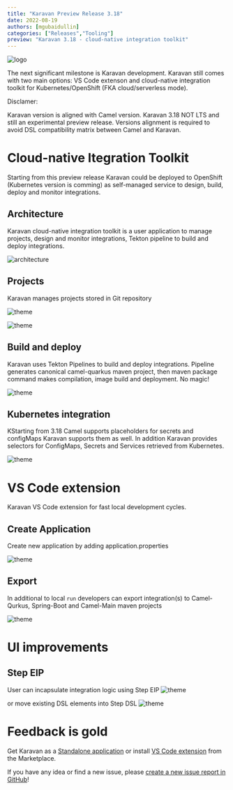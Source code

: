 ```yaml
---
title: "Karavan Preview Release 3.18"
date: 2022-08-19
authors: [mgubaidullin]
categories: ["Releases","Tooling"]
preview: "Karavan 3.18 - cloud-native integration toolkit"
---
```


![logo](toolkit.png)

The next significant milestone is Karavan development. Karavan still comes with two main options: VS Code extenson and cloud-native integration toolkit for Kubernetes/OpenShift (FKA cloud/serverless mode). 

Disclamer:

Karavan version is aligned with Camel version.
Karavan 3.18 NOT LTS and still an experimental preview release.
Versions alignment is required to avoid DSL compatibility matrix between Camel and Karavan.

# Cloud-native Itegration Toolkit

Starting from this preview release Karavan could be deployed to OpenShift (Kubernetes version is comming)
as self-managed service to design, build, deploy and monitor integrations.

## Architecture
Karavan cloud-native integration toolkit is a user application to manage projects, design and monitor integrations, Tekton pipeline to build and deploy integrations.

![architecture](./karavan-cloud-native.png)

## Projects
Karavan manages projects stored in Git repository

![theme](./karavan-projects.png)

![theme](./github-projects.png)

## Build and deploy
Karavan uses Tekton Pipelines to build and deploy integrations. Pipeline generates canonical camel-quarkus maven project, then maven package command makes compilation, image build and deployment. No magic!

![theme](./karavan-deploy.gif)

## Kubernetes integration
KStarting from 3.18 Camel supports placeholders for secrets and configMaps
Karavan supports them as well. In addition Karavan provides selectors for ConfigMaps, Secrets and Services retrieved from Kubernetes.

![theme](./karavan-kube-resourses.gif)

# VS Code extension 

Karavan VS Code extension for fast local development cycles.

## Create Application

Create new application by adding application.properties

![theme](./karavan-vscode-package.gif)

## Export

In additional to local `run` developers can export integration(s) to Camel-Qurkus, Spring-Boot and Camel-Main maven projects

![theme](./karavan-vscode-export.gif)

# UI improvements

## Step EIP
User can incapsulate integration logic using Step EIP
![theme](./karavan-step-eip.gif)


or move existing DSL elements into Step DSL
![theme](./karavan-add-to-step.gif)


# Feedback is gold

Get Karavan as a [Standalone application](https://github.com/apache/camel-karavan/pkgs/container/camel-karavan) or install [VS Code extension](https://marketplace.visualstudio.com/items?itemName=camel-karavan.karavan) from the Marketplace.

If you have any idea or find a new issue, please [create a new issue report in GitHub](https://github.com/apache/camel-karavan/issues)!
